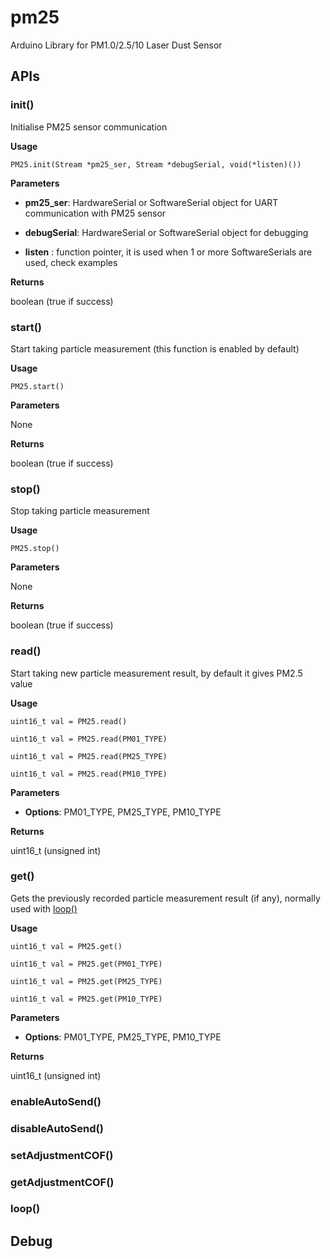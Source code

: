 # pm25
Arduino Library for PM1.0/2.5/10 Laser Dust Sensor

## APIs
### init()

  Initialise PM25 sensor communication
  
  **Usage**
  
  `PM25.init(Stream *pm25_ser, Stream *debugSerial, void(*listen)())`
  
  **Parameters**
    
  * **pm25_ser**: HardwareSerial or SoftwareSerial object for UART communication with PM25 sensor
    
  * **debugSerial**: HardwareSerial or SoftwareSerial object for debugging
    
  * **listen** : function pointer, it is used when 1 or more SoftwareSerials are used, check examples
 
  **Returns**
  
  boolean (true if success)

### start()

  Start taking particle measurement (this function is enabled by default)
  
  **Usage**
  
  `PM25.start()`
  
  **Parameters**
  
  None
  
  **Returns**
  
  boolean (true if success)
  
### stop()

  Stop taking particle measurement
  
  **Usage**
  
  `PM25.stop()`
  
  **Parameters**
  
  None
  
  **Returns**
  
  boolean (true if success)
  
### read()

  Start taking new particle measurement result, by default it gives PM2.5 value
  
  **Usage**
  
  `uint16_t val = PM25.read()`
  
  `uint16_t val = PM25.read(PM01_TYPE)`
  
  `uint16_t val = PM25.read(PM25_TYPE)`
  
  `uint16_t val = PM25.read(PM10_TYPE)`
  
  **Parameters**
  
  * **Options**: PM01_TYPE, PM25_TYPE, PM10_TYPE
  
  **Returns**
  
  uint16_t (unsigned int)
  
### get()
  
  Gets the previously recorded particle measurement result (if any), normally used with [loop()](#loop)
  
  **Usage**
  
  `uint16_t val = PM25.get()`
  
  `uint16_t val = PM25.get(PM01_TYPE)`
  
  `uint16_t val = PM25.get(PM25_TYPE)`
  
  `uint16_t val = PM25.get(PM10_TYPE)`
  
  **Parameters**
  
  * **Options**: PM01_TYPE, PM25_TYPE, PM10_TYPE
  
  **Returns**
  
  uint16_t (unsigned int)
  
### enableAutoSend()
### disableAutoSend()
### setAdjustmentCOF()
### getAdjustmentCOF()
### loop()
 
## Debug
